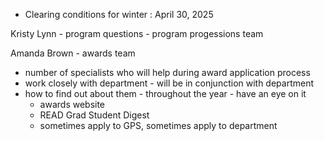 - Clearing conditions for winter : April 30, 2025

Kristy Lynn - program questions - program progessions team

Amanda Brown - awards team
- number of specialists who will help during award application process
- work closely with department - will be in conjunction with department
- how to find out about them - throughout the year - have an eye on it
	- awards website
	- READ Grad Student Digest
	- sometimes apply to GPS, sometimes apply to department
